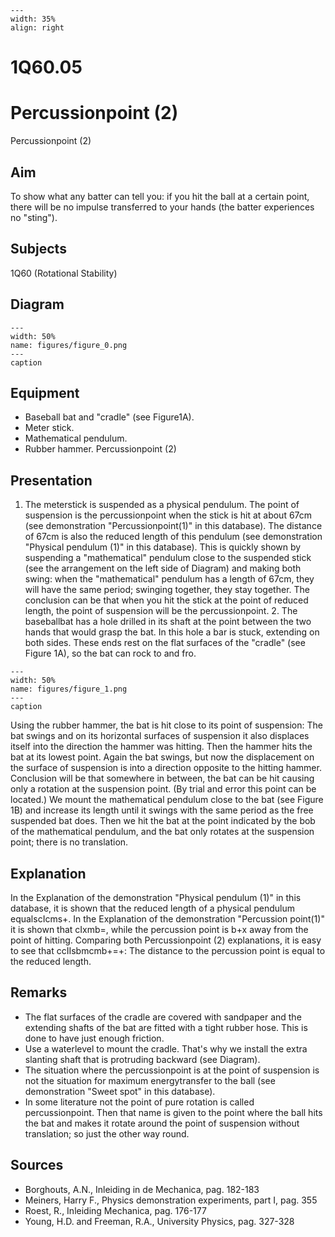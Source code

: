 
```{figure} /figures/busy.png
---
width: 35%
align: right
```
# 1Q60.05 
  # Percussionpoint (2) 
 Percussionpoint (2)   
  
## Aim   
 To show what any batter can tell you: if you hit the ball at a certain point, there will be no impulse transferred to your hands (the batter experiences no "sting").    
  
## Subjects   
 1Q60 (Rotational Stability)   
  
## Diagram   
   
```{figure} figures/figure_0.png  
---  
width: 50%  
name: figures/figure_0.png  
---  
caption  
``` 
      
  
## Equipment   
 
 *  Baseball bat and "cradle" (see Figure1A). 
 *  Meter stick. 
 *  Mathematical pendulum. 
 *  Rubber hammer. Percussionpoint (2)
    
  
## Presentation   
 1. The meterstick is suspended as a physical pendulum. The point of suspension is the percussionpoint when the stick is hit at about 67cm (see demonstration "Percussionpoint(1)" in this database). The distance of 67cm is also the reduced length of this pendulum (see demonstration "Physical pendulum (1)" in this database). This is quickly shown by suspending a "mathematical" pendulum close to the suspended stick (see the arrangement on the left side of Diagram) and making both swing: when the "mathematical" pendulum has a length of 67cm, they will have the same period; swinging together, they stay together. The conclusion can be that when you hit the stick at the point of reduced length, the point of suspension will be the percussionpoint. 2. The baseballbat has a hole drilled in its shaft at the point between the two hands that would grasp the bat. In this hole a bar is stuck, extending on both sides. These ends rest on the flat surfaces of the "cradle" (see Figure 1A), so the bat can rock to and fro.   
```{figure} figures/figure_1.png  
---  
width: 50%  
name: figures/figure_1.png  
---  
caption  
``` 
 Using the rubber hammer, the bat is hit close to its point of suspension: The bat swings and on its horizontal surfaces of suspension it also displaces itself into the direction the hammer was hitting. Then the hammer hits the bat at its lowest point. Again the bat swings, but now the displacement on the surface of suspension is into a direction opposite to the hitting hammer. Conclusion will be that somewhere in between, the bat can be hit causing only a rotation at the suspension point. (By trial and error this point can be located.) We mount the mathematical pendulum close to the bat (see Figure 1B) and increase its length until it swings with the same period as the free suspended bat does. Then we hit the bat at the point indicated by the bob of the mathematical pendulum, and the bat only rotates at the suspension point; there is no translation.    
  
## Explanation   
 In the Explanation of the demonstration "Physical pendulum (1)" in this database, it is shown that the reduced length of a physical pendulum equalscIcms+. In the Explanation of the demonstration "Percussion point(1)" it is shown that cIxmb=, while the percussion point is b+x away from the point of hitting. Comparing both Percussionpoint (2)   explanations, it is easy to see that ccIIsbmcmb+=+: The distance to the percussion point is equal to the reduced length.    
  
## Remarks   
 
 *  The flat surfaces of the cradle are covered with sandpaper and the extending shafts of the bat are fitted with a tight rubber hose. This is done to have just enough friction. 
 *  Use a waterlevel to mount the cradle. That's why we install the extra slanting shaft that is protruding backward (see Diagram). 
 *  The situation where the percussionpoint is at the point of suspension is not the situation for maximum energytransfer to the ball (see demonstration "Sweet spot" in this database). 
 *  In some literature not the point of pure rotation is called percussionpoint. Then that name is given to the point where the ball hits the bat and makes it rotate around the point of suspension without translation; so just the other way round.
   
  
## Sources   
 
 *  Borghouts, A.N., Inleiding in de Mechanica, pag. 182-183 
 *  Meiners, Harry F., Physics demonstration experiments, part I, pag. 355 
 *  Roest, R., Inleiding Mechanica, pag. 176-177 
 *  Young, H.D. and Freeman, R.A., University Physics, pag. 327-328
  